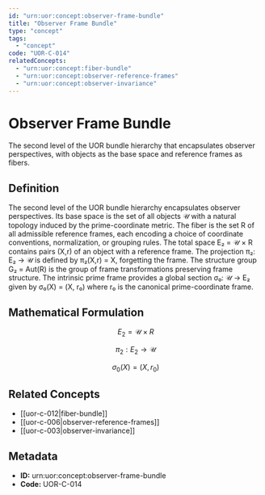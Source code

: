 ```yaml
---
id: "urn:uor:concept:observer-frame-bundle"
title: "Observer Frame Bundle"
type: "concept"
tags:
  - "concept"
code: "UOR-C-014"
relatedConcepts:
  - "urn:uor:concept:fiber-bundle"
  - "urn:uor:concept:observer-reference-frames"
  - "urn:uor:concept:observer-invariance"
---
```


# Observer Frame Bundle

The second level of the UOR bundle hierarchy that encapsulates observer perspectives, with objects as the base space and reference frames as fibers.

## Definition

The second level of the UOR bundle hierarchy encapsulates observer perspectives. Its base space is the set of all objects 𝒰 with a natural topology induced by the prime-coordinate metric. The fiber is the set R of all admissible reference frames, each encoding a choice of coordinate conventions, normalization, or grouping rules. The total space E₂ = 𝒰 × R contains pairs (X,r) of an object with a reference frame. The projection π₂: E₂ → 𝒰 is defined by π₂(X,r) = X, forgetting the frame. The structure group G₂ = Aut(R) is the group of frame transformations preserving frame structure. The intrinsic prime frame provides a global section σ₀: 𝒰 → E₂ given by σ₀(X) = (X, r₀) where r₀ is the canonical prime-coordinate frame.

## Mathematical Formulation

$$
E_2 = \mathcal{U} \times R
$$

$$
\pi_2: E_2 \to \mathcal{U}
$$

$$
\sigma_0(X) = (X, r_0)
$$

## Related Concepts

- [[uor-c-012|fiber-bundle]]
- [[uor-c-006|observer-reference-frames]]
- [[uor-c-003|observer-invariance]]

## Metadata

- **ID:** urn:uor:concept:observer-frame-bundle
- **Code:** UOR-C-014
